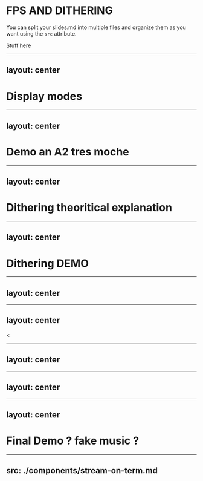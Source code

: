 # FPS AND DITHERING

You can split your slides.md into multiple files and organize them as you want using the `src` attribute.


Stuff here

---
layout: center
---
# Display modes


---
layout: center
---
# Demo an A2 tres moche

---
layout: center
---
# Dithering theoritical explanation

---
layout: center
---
# Dithering DEMO

---
layout: center
---
<DitherImage :image-url="'/pages/6-fps-and-dithering/assets/spongebob.png'"></DitherImage>

---
layout: center
---
<DitherImage :image-url="'/pages/6-fps-and-dithering/assets/spongebob.png'" :effect="'greyscale'"><</DitherImage>

---
layout: center
---
<DitherImage :image-url="'/pages/6-fps-and-dithering/assets/spongebob.png'" :effect="'bw'"></DitherImage>

---
layout: center
---
<DitherImage :image-url="'/pages/6-fps-and-dithering/assets/spongebob.png'" :effect="'floyd-steinberg'"></DitherImage>

---
layout: center
---
# Final Demo ? fake music ? 

---
src: ./components/stream-on-term.md
---
